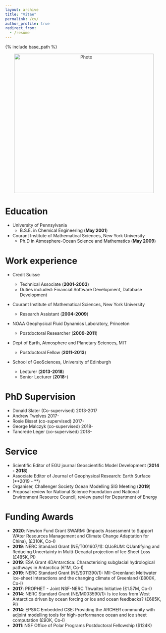 ```yaml
---
layout: archive
title: "Vitae"
permalink: /cv/
author_profile: true
redirect_from:
  - /resume
---
```


{% include base_path %}

<p align="center">
  <img src="https://dngoldberg.github.io/files/maudberg.png?raw=true" alt="Photo" style="width: 450px;"/>
</p>

Education
======
* University of Pennsylvania 
  * B.S.E. in Chemical Engineering (**May 2001**)
* Courant Institute of Mathematical Sciences, New York University
  * Ph.D in Atmosphere-Ocean Science and Mathematics (**May 2009**)

Work experience
======
* Credit Suisse
  * Technical Associate (**2001-2003**)
  * Duties included: Financial Software Development, Database Development

* Courant Institute of Mathematical Sciences, New York University
  * Research Assistant (<strong>2004-2009</strong>)

* NOAA Geophysical Fluid Dynamics Laboratory, Princeton
  * Postdoctoral Researcher (**2009-2011**)

* Dept of Earth, Atmosphere and Planetary Sciences, MIT
  * Postdoctoral Fellow (**2011-2013**)
  
* School of GeoSciences, University of Edinburgh
  * Lecturer (**2013-2018**)
  * Senior Lecturer (**2018-**)

PhD Supervision
======
* Donald Slater (Co-supervised) 2013-2017
* Andrew Twelves 2017-
* Rosie Bisset (co-supervised) 2017-
* George Malczyk (co-supervised) 2018-
* Tancrede Leger (co-supervised) 2018-
  
Service 
======
* Scientific Editor of EGU journal Geoscientific Model Development (**2014 - 2018**)
* Associate Editor of Journal of Geophysical Research: Earth Surface (**2019 - **)
* Organiser, Challenger Society Ocean Modelling SIG Meeting (**2019**)
* Proposal review for National Science Foundation and National Environment Resource Council, review panel for Department of Energy

Funding Awards
======
* **2020**: Newton Fund Grant SWARM: (Impacts Assessment to Support WAter Resources Management and Climate Change Adaptation for China), (£310K, Co-I)
* **2019**: NERC Standard Grant (NE/T001607/1): QUoRUM: QUantifying and Reducing Uncertainty in Multi-Decadal projection of Ice Sheet Loss (£485K, PI)
* **2019**: ESA Grant 4DAntarctica: Characterising subglacial hydrological pathways in Antarctica (€1M, Co-I)
* **2019**: NERC Standard Grant (NE/S011390/1): MII-Greenland: Meltwater Ice-sheet Interactions and the changing climate of Greenland (£800K, Co-I)
* **2017**: PROPHET - Joint NSF-NERC Thwaites Initiative (£1.57M, Co-I)
* **2014**: NERC Standard Grant (NE/M003590/1): Is ice loss from West Antarctica driven by ocean forcing or ice and ocean feedbacks? (£685K, PI)
* **2014**: EPSRC Embedded CSE: Providing the ARCHER community with adjoint modelling tools for high-performance ocean and ice sheet computation (£90K, Co-I)
* **2011**: NSF Office of Polar Programs Postdoctoral Fellowship ($124K)

